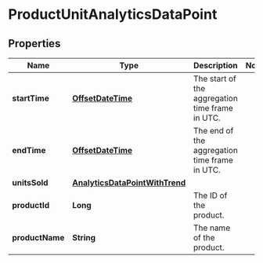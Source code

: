 

# ProductUnitAnalyticsDataPoint

## Properties

Name | Type | Description | Notes
------------ | ------------- | ------------- | -------------
**startTime** | [**OffsetDateTime**](OffsetDateTime.md) | The start of the aggregation time frame in UTC. | 
**endTime** | [**OffsetDateTime**](OffsetDateTime.md) | The end of the aggregation time frame in UTC. | 
**unitsSold** | [**AnalyticsDataPointWithTrend**](AnalyticsDataPointWithTrend.md) |  | 
**productId** | **Long** | The ID of the product. | 
**productName** | **String** | The name of the product. | 



